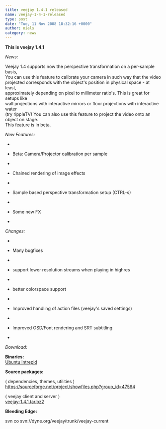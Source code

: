 ```yaml
---
title: veejay 1.4.1 released
name: veejay-1-4-1-released
type: post
date: "Tue, 11 Nov 2008 18:32:16 +0000"
author: niels
category: news
---
```

**This is veejay 1.4.1**  

*News:*  

Veejay 1.4 supports now the perspective transformation on a per-sample basis,  
You can use this feature to calibrate your camera in such way that the video  
projected corresponds with the object's position in physical space - at least,  
approximately depending on pixel to millimeter ratio's. This is great for setups like  
wall projections with interactive mirrors or floor projections with interactive water  
(try rippleTV) You can also use this feature to project the video onto an object on stage.  
This feature is in beta.  

*New Features:*  


*     

*   Beta: Camera/Projector calibration per sample
*     

*   Chained rendering of image effects
*     

*   Sample based perspective transformation setup (CTRL-s)
*     

*   Some new FX
*     

*Changes:*  


*     

*   Many bugfixes
*     

*   support lower resolution streams when playing in highres
*     

*   better colorspace support
*     

*   Improved handling of action files (veejay's saved settings)
*     

*   Improved OSD/Font rendering and SRT subtitling
*     

*Download:*  

**Binaries:**[  
Ubuntu Intrepid](http://sourceforge.net/project/showfiles.php?group_id=47564&package_id=298709)  

**Source packages:**  

( dependencies, themes, utilities )  
<https://sourceforge.net/project/showfiles.php?group_id=47564>  

( veejay client and server )  
[veejay-1.4.1.tar.bz2](http://sourceforge.net/project/showfiles.php?group_id=47564&package_id=298603)  

**Bleeding Edge:**  

svn co svn://dyne.org/veejay/trunk/veejay-current